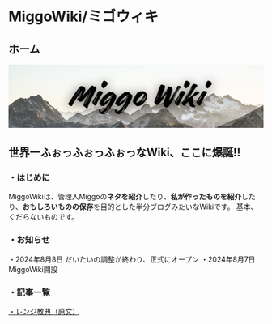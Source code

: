 # MiggoWiki/ミゴウィキ
## ホーム
![logo](biglogo.png)
## 世界一ふぉっふぉっふぉっなWiki、ここに爆誕!!


### ・はじめに
MiggoWikiは、管理人Miggoの**ネタを紹介**したり、**私が作ったものを紹介**したり、**おもしろいものの保存**を目的とした半分ブログみたいなWikiです。
基本、くだらないものです。


### ・お知らせ
・2024年8月8日
  だいたいの調整が終わり、正式にオープン
・2024年8月7日
  MiggoWiki開設


### ・記事一覧
[・レンジ教典（原文）](range.md "レンジ教典")

